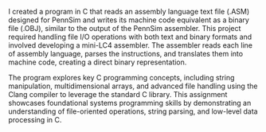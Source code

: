 I created a program in C that reads an assembly language text file (.ASM) designed for PennSim and writes its machine code equivalent as a binary file (.OBJ), similar to the output of the PennSim assembler. This project required handling file I/O operations with both text and binary formats and involved developing a mini-LC4 assembler. The assembler reads each line of assembly language, parses the instructions, and translates them into machine code, creating a direct binary representation.

The program explores key C programming concepts, including string manipulation, multidimensional arrays, and advanced file handling using the Clang compiler to leverage the standard C library. This assignment showcases foundational systems programming skills by demonstrating an understanding of file-oriented operations, string parsing, and low-level data processing in C.

